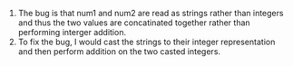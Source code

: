1. The bug is that num1 and num2 are read as strings rather than integers and thus the two values are concatinated together rather than performing interger addition.
2. To fix the bug, I would cast the strings to their integer representation and then perform addition on the two casted integers.